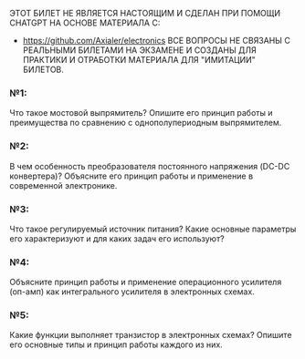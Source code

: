 ЭТОТ БИЛЕТ НЕ ЯВЛЯЕТСЯ НАСТОЯЩИМ И СДЕЛАН ПРИ ПОМОЩИ CHATGPT НА ОСНОВЕ МАТЕРИАЛА С:
- https://github.com/Axialer/electronics
ВСЕ ВОПРОСЫ НЕ СВЯЗАНЫ С РЕАЛЬНЫМИ БИЛЕТАМИ НА ЭКЗАМЕНЕ И СОЗДАНЫ ДЛЯ ПРАКТИКИ И ОТРАБОТКИ МАТЕРИАЛА ДЛЯ "ИМИТАЦИИ" БИЛЕТОВ.

### №1: 
Что такое мостовой выпрямитель? Опишите его принцип работы и преимущества по сравнению с однополупериодным выпрямителем. 
### №2: 
В чем особенность преобразователя постоянного напряжения (DC-DC конвертера)? Объясните его принцип работы и применение в современной электронике. 
### №3: 
Что такое регулируемый источник питания? Какие основные параметры его характеризуют и для каких задач его используют? 
### №4: 
Объясните принцип работы и применение операционного усилителя (оп-амп) как интегрального усилителя в электронных схемах. 
### №5: 
Какие функции выполняет транзистор в электронных схемах? Опишите его основные типы и принцип работы каждого из них.